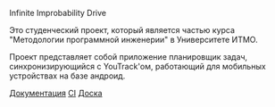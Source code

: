 Infinite Improbability Drive

Это студенческий проект, который является частью курса "Методологии программной инженерии" в Университете ИТМО.

Проект представляет собой приложение планировщик задач, синхронизирующийся с YouTrack'ом, работающий для мобильных устройствах на базе андроид.


[Документация](./docs/index.md)
[CI](./docs/CI.md)
[Доска](https://trello.com/b/eaBkXGdw/infinite-improbability-drive)
